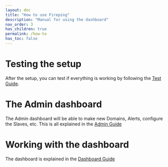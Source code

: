 ```yaml
---
layout: doc
title: "How to use Fireping"
description: "Manual for using the dashboard"
nav_order: 3
has_children: true
permalink: /how-to
has_toc: false
---
```


# Testing the setup
After the setup, you can test if everything is working by following the [Test Guide](/fireping/how-to/test).

# The Admin dashboard
The Admin dashboard will be able to make new Domains, Alerts, configure the Slaves, etc. This is all explained in the [Admin Guide](/fireping/how-to/admin)

# Working with the dashboard
The dashboard is explained in the [Dashboard Guide](/fireping/how-to/dashboard)